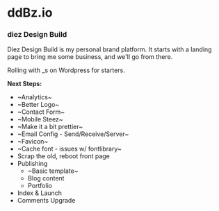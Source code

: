 # ddBz.io
### diez Design Build

Diez Design Build is my personal brand platform. It starts with a landing page to bring me some business, and we'll go from there.

Rolling with _s on Wordpress for starters. 

**Next Steps:**
  * ~Analytics~
  * ~Better Logo~
  * ~Contact Form~ 
  * ~Mobile Steez~
  * ~Make it a bit prettier~
  * ~Email Config - Send/Receive/Server~
  * ~Favicon~
  * ~Cache font - issues w/ fontlibrary~
  * Scrap the old, reboot front page
  * Publishing 
    * ~Basic template~
    * Blog content
    * Portfolio
  * Index & Launch
  * Comments Upgrade
